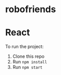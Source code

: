# robofriends
# React
To run the project:

1. Clone this repo
2. Run `npm install`
3. Run `npm start`
